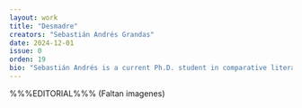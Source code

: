 ```yaml
---
layout: work
title: "Desmadre"
creators: "Sebastián Andrés Grandas"
date: 2024-12-01
issue: 0
orden: 19
bio: "Sebastián Andrés is a current Ph.D. student in comparative literature. He enjoys black coffee, Marxism, and concrete poetry. You can find him indulging in post-modern culture across the greater tri-state area."
---
```


%%%EDITORIAL%%% (Faltan imagenes)

